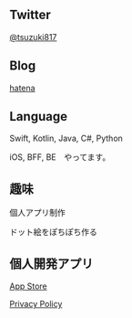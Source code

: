 ## Twitter

[@tsuzuki817](https://twitter.com/tsuzuki817)

## Blog

[hatena](http://pasokatu.hateblo.jp)

## Language

Swift, Kotlin, Java, C#, Python


iOS, BFF, BE　やってます。

## 趣味  

個人アプリ制作


ドット絵をぽちぽち作る


## 個人開発アプリ
[App Store](https://apps.apple.com/jp/developer/ryo-tsudukihashi/id1320583602?l)

[Privacy Policy](https://tsuzukihashi.github.io/privacy-policy)